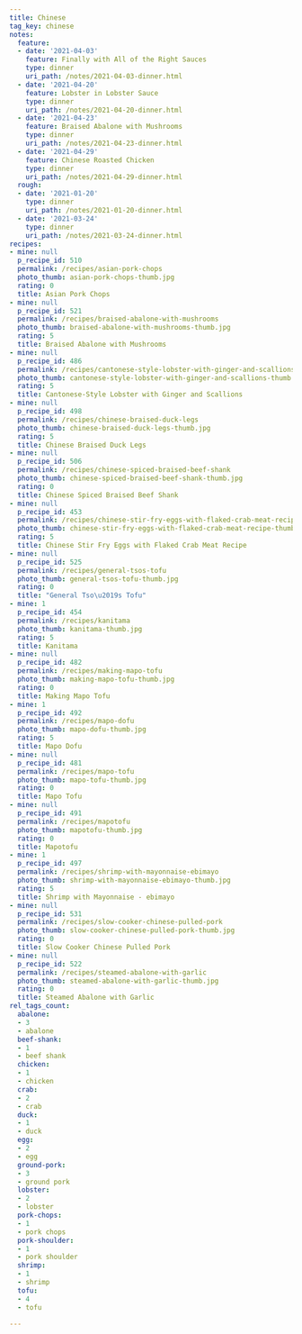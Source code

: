 ```yaml
---
title: Chinese
tag_key: chinese
notes:
  feature:
  - date: '2021-04-03'
    feature: Finally with All of the Right Sauces
    type: dinner
    uri_path: /notes/2021-04-03-dinner.html
  - date: '2021-04-20'
    feature: Lobster in Lobster Sauce
    type: dinner
    uri_path: /notes/2021-04-20-dinner.html
  - date: '2021-04-23'
    feature: Braised Abalone with Mushrooms
    type: dinner
    uri_path: /notes/2021-04-23-dinner.html
  - date: '2021-04-29'
    feature: Chinese Roasted Chicken
    type: dinner
    uri_path: /notes/2021-04-29-dinner.html
  rough:
  - date: '2021-01-20'
    type: dinner
    uri_path: /notes/2021-01-20-dinner.html
  - date: '2021-03-24'
    type: dinner
    uri_path: /notes/2021-03-24-dinner.html
recipes:
- mine: null
  p_recipe_id: 510
  permalink: /recipes/asian-pork-chops
  photo_thumb: asian-pork-chops-thumb.jpg
  rating: 0
  title: Asian Pork Chops
- mine: null
  p_recipe_id: 521
  permalink: /recipes/braised-abalone-with-mushrooms
  photo_thumb: braised-abalone-with-mushrooms-thumb.jpg
  rating: 5
  title: Braised Abalone with Mushrooms
- mine: null
  p_recipe_id: 486
  permalink: /recipes/cantonese-style-lobster-with-ginger-and-scallions
  photo_thumb: cantonese-style-lobster-with-ginger-and-scallions-thumb.jpg
  rating: 5
  title: Cantonese-Style Lobster with Ginger and Scallions
- mine: null
  p_recipe_id: 498
  permalink: /recipes/chinese-braised-duck-legs
  photo_thumb: chinese-braised-duck-legs-thumb.jpg
  rating: 5
  title: Chinese Braised Duck Legs
- mine: null
  p_recipe_id: 506
  permalink: /recipes/chinese-spiced-braised-beef-shank
  photo_thumb: chinese-spiced-braised-beef-shank-thumb.jpg
  rating: 0
  title: Chinese Spiced Braised Beef Shank
- mine: null
  p_recipe_id: 453
  permalink: /recipes/chinese-stir-fry-eggs-with-flaked-crab-meat-recipe
  photo_thumb: chinese-stir-fry-eggs-with-flaked-crab-meat-recipe-thumb.jpg
  rating: 5
  title: Chinese Stir Fry Eggs with Flaked Crab Meat Recipe
- mine: null
  p_recipe_id: 525
  permalink: /recipes/general-tsos-tofu
  photo_thumb: general-tsos-tofu-thumb.jpg
  rating: 0
  title: "General Tso\u2019s Tofu"
- mine: 1
  p_recipe_id: 454
  permalink: /recipes/kanitama
  photo_thumb: kanitama-thumb.jpg
  rating: 5
  title: Kanitama
- mine: null
  p_recipe_id: 482
  permalink: /recipes/making-mapo-tofu
  photo_thumb: making-mapo-tofu-thumb.jpg
  rating: 0
  title: Making Mapo Tofu
- mine: 1
  p_recipe_id: 492
  permalink: /recipes/mapo-dofu
  photo_thumb: mapo-dofu-thumb.jpg
  rating: 5
  title: Mapo Dofu
- mine: null
  p_recipe_id: 481
  permalink: /recipes/mapo-tofu
  photo_thumb: mapo-tofu-thumb.jpg
  rating: 0
  title: Mapo Tofu
- mine: null
  p_recipe_id: 491
  permalink: /recipes/mapotofu
  photo_thumb: mapotofu-thumb.jpg
  rating: 0
  title: Mapotofu
- mine: 1
  p_recipe_id: 497
  permalink: /recipes/shrimp-with-mayonnaise-ebimayo
  photo_thumb: shrimp-with-mayonnaise-ebimayo-thumb.jpg
  rating: 5
  title: Shrimp with Mayonnaise - ebimayo
- mine: null
  p_recipe_id: 531
  permalink: /recipes/slow-cooker-chinese-pulled-pork
  photo_thumb: slow-cooker-chinese-pulled-pork-thumb.jpg
  rating: 0
  title: Slow Cooker Chinese Pulled Pork
- mine: null
  p_recipe_id: 522
  permalink: /recipes/steamed-abalone-with-garlic
  photo_thumb: steamed-abalone-with-garlic-thumb.jpg
  rating: 0
  title: Steamed Abalone with Garlic
rel_tags_count:
  abalone:
  - 3
  - abalone
  beef-shank:
  - 1
  - beef shank
  chicken:
  - 1
  - chicken
  crab:
  - 2
  - crab
  duck:
  - 1
  - duck
  egg:
  - 2
  - egg
  ground-pork:
  - 3
  - ground pork
  lobster:
  - 2
  - lobster
  pork-chops:
  - 1
  - pork chops
  pork-shoulder:
  - 1
  - pork shoulder
  shrimp:
  - 1
  - shrimp
  tofu:
  - 4
  - tofu

---
```


